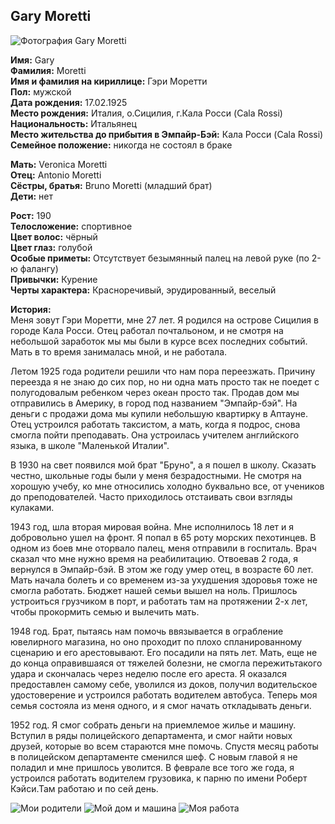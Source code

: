 ## Gary Moretti

![Фотография Gary Moretti](https://user-images.githubusercontent.com/24465747/36330952-f2ea7d94-137c-11e8-8d40-baeaa934b632.jpg)

**Имя:** Gary  
**Фамилия:** Moretti  
**Имя и фамилия на кириллице:** Гэри Моретти  
**Пол:** мужской  
**Дата рождения:** 17.02.1925  
**Место рождения:** Италия, о.Сицилия, г.Кала Росси (Cala Rossi)  
**Национальность:** Итальянец  
**Место жительства до прибытия в Эмпайр-Бэй:** Кала Росси (Cala Rossi)  
**Семейное положение:** никогда не состоял в браке

**Мать:** Veronica  Moretti  
**Отец:** Antonio Moretti  
**Сёстры, братья:** Bruno Moretti (младший брат)  
**Дети:** нет

**Рост:** 190  
**Телосложение:** спортивное  
**Цвет волос:** чёрный  
**Цвет глаз:** голубой  
**Особые приметы:** Отсутствует безымянный палец на левой руке (по 2-ю фалангу)  
**Привычки:** Курение  
**Черты характера:** Красноречивый, эрудированный, веселый

**История:**  
Меня зовут Гэри Моретти, мне 27 лет. Я родился на острове Сицилия в городе Кала Росси. Отец работал почтальоном, и не смотря на небольшой заработок мы мы были в курсе всех последних событий. Мать в то время занималась мной, и не работала.

Летом 1925 года родители решили что нам пора переезжать. Причину переезда я не знаю до сих пор, но ни одна мать просто так не поедет с полугодовалым ребенком через океан просто так. Продав дом мы отправились в Америку, в город под названием "Эмпайр-бэй". На деньги с продажи дома мы купили небольшую квартирку в Аптауне. Отец устроился работать таксистом, а мать, когда я подрос, снова смогла пойти преподавать. Она устроилась учителем английского языка, в школе "Маленькой Италии".

В 1930 на свет появился мой брат "Бруно", а я пошел в школу.  Сказать честно, школьные годы были у меня безрадостными. Не смотря на хорошую учебу, ко мне относились холодно буквально все, от учеников до преподователей. Часто приходилось отстаивать свои взгляды кулаками.

1943 год, шла вторая мировая война. Мне исполнилось 18 лет и я добровольно ушел на фронт. Я попал в 65 роту морских пехотинцев. В одном из боев мне оторвало палец, меня отправили в госпиталь. Врач сказал что мне нужно время на реабилитацию. Отвоевав 2 года, я вернулся в Эмпайр-бэй. В этом же году умер отец, в возрасте 60 лет. Мать начала болеть и со временем из-за ухудшения здоровья тоже не смогла работать. Бюджет нашей семьи вышел на ноль. Пришлось устроиться грузчиком в порт, и работать там на протяжении 2-х лет, чтобы прокормить семью и вылечить мать.

1948 год. Брат, пытаясь нам помочь ввязывается в ограбление ювелирного магазина, но оно проходит по плохо спланированному сценарию и его арестовывают. Его посадили на пять лет. Мать, еще не до конца оправившаяся от тяжелей болезни, не смогла пережитьтакого удара и скончалась через неделю после его ареста. Я оказался предоставлен самому себе, уволился из доков, получил водительское удостоверение и устроился работать водителем автобуса. Теперь моя семья состояла из меня одного, и я смог начать откладывать деньги.

1952 год. Я смог собрать деньги на приемлемое жилье и машину. Вступил в ряды полицейского департамента, и смог найти новых друзей, которые во всем стараются мне помочь. Спустя месяц работы в полицейском департаменте сменился шеф. С новым главой я не поладил и мне пришлось уволится. В феврале все того же года, я устроился работать водителем грузовика, к парню по имени Роберт Кэйси.Там работаю и по сей день.

![Мои родители](https://user-images.githubusercontent.com/24465747/36330953-f3080562-137c-11e8-84a1-d40eb26c9217.jpg)
![Мой дом и машина](https://user-images.githubusercontent.com/24465747/36330954-f32c8d06-137c-11e8-948b-89c43076cc8b.jpg)
![Моя работа](https://user-images.githubusercontent.com/24465747/36330955-f34eb2be-137c-11e8-8a5d-d23314e532ba.jpg)
